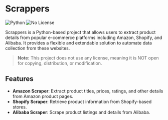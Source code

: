 # Scrappers

![Python](https://img.shields.io/badge/Python-3.x-blue)
![No License](https://img.shields.io/badge/license-NONE-red)

Scrappers is a Python-based project that allows users to extract product details from popular e-commerce platforms including Amazon, Shopify, and Alibaba. It provides a flexible and extendable solution to automate data collection from these websites.

> **Note:** This project does not use any license, meaning it is NOT open for copying, distribution, or modification.

## Features

- **Amazon Scraper**: Extract product titles, prices, ratings, and other details from Amazon product pages.
- **Shopify Scraper**: Retrieve product information from Shopify-based stores.
- **Alibaba Scraper**: Scrape product listings and details from Alibaba.
